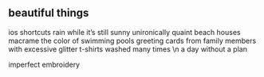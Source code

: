 ## beautiful things

ios shortcuts
rain while it’s still sunny
unironically quaint beach houses
macrame
the color of swimming pools
greeting cards from family members with excessive glitter
t-shirts washed many times
\n
a day without a plan

imperfect embroidery 
